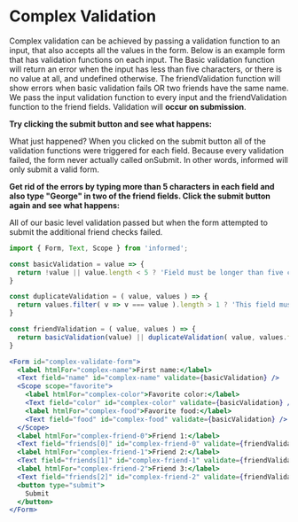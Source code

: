 # Complex Validation

Complex validation can be achieved by passing a validation function to an input,
that also accepts all the values in the form. Below is an example form
that has validation functions on each input. The Basic validation function will
return an error when the input has less than five characters, or there is no
value at all, and undefined otherwise. The friendValidation function will show errors
when basic validation fails OR two friends have the same name. We pass the input
validation function to every input and the friendValidation function to the
friend fields. Validation will **occur on submission**.

**Try clicking the submit button and see what happens:**

<!-- STORY -->

What just happened? When you clicked on the submit button all of the validation
functions were triggered for each field. Because every validation failed, the
form never actually called onSubmit. In other words, informed will only
submit a valid form.

**Get rid of the errors by typing more than 5 characters in each field and
also type "George" in two of the friend fields. Click the submit button again
and see what happens:**

All of our basic level validation passed but when the form attempted to submit
the additional friend checks failed.

<!-- IDFK Strange issue where i need this commnet or code formatting is messed up -->

```jsx
import { Form, Text, Scope } from 'informed';

const basicValidation = value => {
  return !value || value.length < 5 ? 'Field must be longer than five characters' : undefined;
}

const duplicateValidation = ( value, values ) => {
  return values.filter( v => v === value ).length > 1 ? 'This field must be unique.' : undefined;
}

const friendValidation = ( value, values ) => {
  return basicValidation(value) || duplicateValidation( value, values.friends )
}

<Form id="complex-validate-form">
  <label htmlFor="complex-name">First name:</label>
  <Text field="name" id="complex-name" validate={basicValidation} />
  <Scope scope="favorite">
    <label htmlFor="complex-color">Favorite color:</label>
    <Text field="color" id="complex-color" validate={basicValidation} />undefined
    <label htmlFor="complex-food">Favorite food:</label>
    <Text field="food" id="complex-food" validate={basicValidation} />
  </Scope>
  <label htmlFor="complex-friend-0">Friend 1:</label>
  <Text field="friends[0]" id="complex-friend-0" validate={friendValidation} />
  <label htmlFor="complex-friend-1">Friend 2:</label>
  <Text field="friends[1]" id="complex-friend-1" validate={friendValidation} />
  <label htmlFor="complex-friend-2">Friend 3:</label>
  <Text field="friends[2]" id="complex-friend-2" validate={friendValidation} />
  <button type="submit">
    Submit
  </button>
</Form>
```

